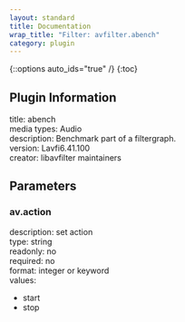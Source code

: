 ```yaml
---
layout: standard
title: Documentation
wrap_title: "Filter: avfilter.abench"
category: plugin
---
```

{::options auto_ids="true" /}
{:toc}

## Plugin Information

title: abench  
media types:
Audio  
description: Benchmark part of a filtergraph.  
version: Lavfi6.41.100  
creator: libavfilter maintainers  

## Parameters

### av.action

  
description:
set action  
type: string  
readonly: no  
required: no  
format: integer or keyword  
values:  
* start
* stop

